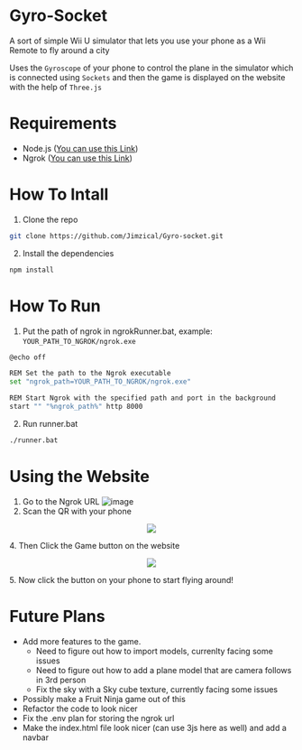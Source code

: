# Gyro-Socket

A sort of simple Wii U simulator that lets you use your phone as a Wii Remote to  fly around a city

Uses the `Gyroscope` of your phone to control the plane in the simulator which is connected using `Sockets` and then the game is displayed on the website with the help of `Three.js`

# Requirements
- Node.js ([You can use this Link](https://nodejs.org/en/download))
- Ngrok ([You can use this Link](https://ngrok.com/download))

# How To Intall
1. Clone the repo
``` bash
git clone https://github.com/Jimzical/Gyro-socket.git
```

2. Install the dependencies
``` bash
npm install
```


# How To Run

1. Put the path of ngrok in ngrokRunner.bat, example: `YOUR_PATH_TO_NGROK/ngrok.exe`
``` bash
@echo off

REM Set the path to the Ngrok executable
set "ngrok_path=YOUR_PATH_TO_NGROK/ngrok.exe"

REM Start Ngrok with the specified path and port in the background
start "" "%ngrok_path%" http 8000
```


2. Run runner.bat
``` bash
./runner.bat
```

# Using the Website

1. Go to the Ngrok URL
   ![image](https://github.com/Jimzical/Gyro-socket/assets/97384467/afefd875-b40f-4c45-b4d6-13a0a6a80590)
2. Scan the QR with your phone </br>
<p align="center">
  <img src="https://github.com/Jimzical/Gyro-socket/assets/97384467/6b6168d6-eca2-41df-bf1e-d438c36c1c11">
</p>
4. Then Click the Game button on the website
 <p align="center">
  <img src="https://github.com/Jimzical/Gyro-socket/assets/97384467/c0e9409a-6a67-4dda-bab5-42807147e51e">
</p>
5. Now click the button on your phone to start flying around!





# Future Plans
- Add more features to the game.
  - Need to figure out how to import models, currenlty facing some issues
  - Need to figure out how to add a plane model that are camera follows in 3rd person
  - Fix the sky with a Sky cube texture, currently facing some issues
- Possibly make a Fruit Ninja game out of this
- Refactor the code to look nicer
- Fix the .env plan for storing the ngrok url
- Make the index.html file look nicer (can use 3js here as well) and add a navbar
